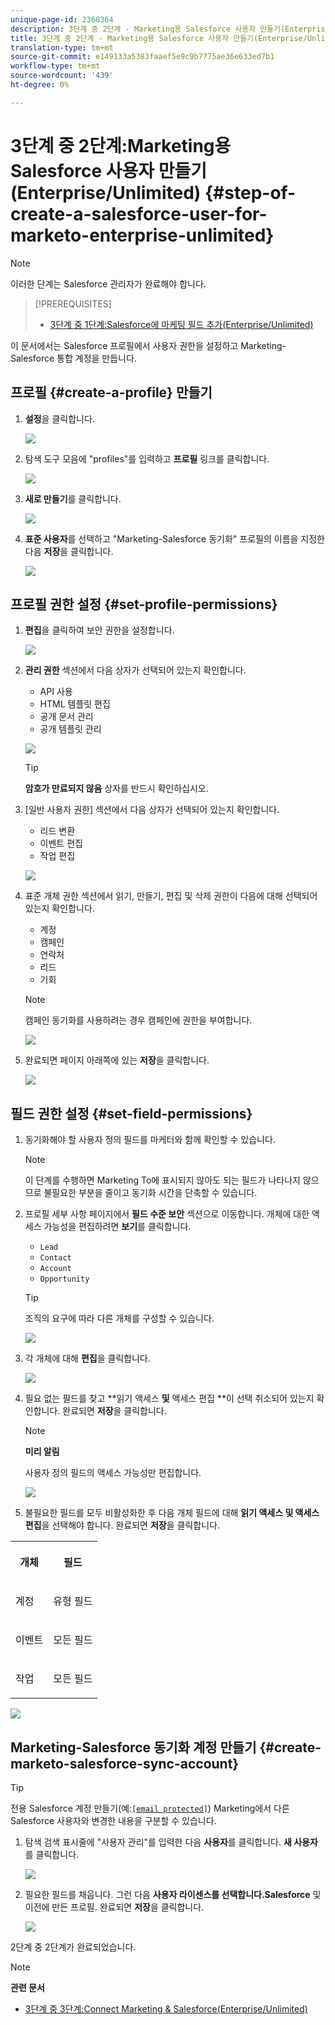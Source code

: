 ```yaml
---
unique-page-id: 2360364
description: 3단계 중 2단계 - Marketing용 Salesforce 사용자 만들기(Enterprise/Unlimited) - Marketing Docs - 제품 설명서
title: 3단계 중 2단계 - Marketing용 Salesforce 사용자 만들기(Enterprise/Unlimited)
translation-type: tm+mt
source-git-commit: e149133a5383faaef5e9c9b7775ae36e633ed7b1
workflow-type: tm+mt
source-wordcount: '439'
ht-degree: 0%

---
```



# 3단계 중 2단계:Marketing용 Salesforce 사용자 만들기(Enterprise/Unlimited) {#step-of-create-a-salesforce-user-for-marketo-enterprise-unlimited}

>[!NOTE]
>
>이러한 단계는 Salesforce 관리자가 완료해야 합니다.

>[!PREREQUISITES]
>
>* [3단계 중 1단계:Salesforce에 마케팅 필드 추가(Enterprise/Unlimited)](step-1-of-3-add-marketo-fields-to-salesforce-enterprise-unlimited.md)

>



이 문서에서는 Salesforce 프로필에서 사용자 권한을 설정하고 Marketing-Salesforce 통합 계정을 만듭니다.

## 프로필 {#create-a-profile} 만들기

1. **설정**&#x200B;을 클릭합니다.

   ![](assets/image2015-6-11-16-3a15-3a27.png)

1. 탐색 도구 모음에 &quot;profiles&quot;를 입력하고 **프로필** 링크를 클릭합니다.

   ![](assets/sfdc-profiles-hands.png)

1. **새로 만들기**&#x200B;를 클릭합니다.

   ![](assets/image2014-12-9-9-3a19-3a15.png)

1. **표준 사용자**&#x200B;를 선택하고 &quot;Marketing-Salesforce 동기화&quot; 프로필의 이름을 지정한 다음 **저장**&#x200B;을 클릭합니다.

   ![](assets/image2014-12-9-9-3a19-3a22.png)

## 프로필 권한 설정 {#set-profile-permissions}

1. **편집**&#x200B;을 클릭하여 보안 권한을 설정합니다.

   ![](assets/image2014-12-9-9-3a19-3a30.png)

1. **관리 권한** 섹션에서 다음 상자가 선택되어 있는지 확인합니다.

   * API 사용
   * HTML 템플릿 편집
   * 공개 문서 관리
   * 공개 템플릿 관리

   ![](assets/image2014-12-9-9-3a19-3a38.png)

   >[!TIP]
   >
   >**암호가 만료되지 않음** 상자를 반드시 확인하십시오.

1. [일반 사용자 권한] 섹션에서 다음 상자가 선택되어 있는지 확인합니다.

   * 리드 변환
   * 이벤트 편집
   * 작업 편집

   ![](assets/image2014-12-9-9-3a19-3a47.png)

1. 표준 개체 권한 섹션에서 읽기, 만들기, 편집 및 삭제 권한이 다음에 대해 선택되어 있는지 확인합니다.

   * 계정
   * 캠페인
   * 연락처
   * 리드
   * 기회

   >[!NOTE]
   >
   >캠페인 동기화를 사용하려는 경우 캠페인에 권한을 부여합니다.

   ![](assets/image2014-12-9-9-3a19-3a57.png)

1. 완료되면 페이지 아래쪽에 있는 **저장**&#x200B;을 클릭합니다.

   ![](assets/image2014-12-9-9-3a20-3a5.png)

## 필드 권한 설정 {#set-field-permissions}

1. 동기화해야 할 사용자 정의 필드를 마케터와 함께 확인할 수 있습니다.

   >[!NOTE]
   >
   >이 단계를 수행하면 Marketing To에 표시되지 않아도 되는 필드가 나타나지 않으므로 불필요한 부분을 줄이고 동기화 시간을 단축할 수 있습니다.

1. 프로필 세부 사항 페이지에서 **필드 수준 보안** 섹션으로 이동합니다. 개체에 대한 액세스 가능성을 편집하려면 **보기**&#x200B;를 클릭합니다.

   * `Lead`
   * `Contact`
   * `Account`
   * `Opportunity`

   >[!TIP]
   >
   >조직의 요구에 따라 다른 개체를 구성할 수 있습니다.

   ![](assets/image2014-12-9-9-3a20-3a14.png)

1. 각 개체에 대해 **편집**&#x200B;을 클릭합니다.

   ![](assets/sfdc-sync-field-edit1.png)

1. 필요 없는 필드를 찾고 **읽기 액세스 **및** 액세스 편집 **이 선택 취소되어 있는지 확인합니다. 완료되면 **저장**&#x200B;을 클릭합니다.

   >[!NOTE]
   >
   >**미리 알림**
   >
   >
   >사용자 정의 필드의 액세스 가능성만 편집합니다.

   ![](assets/sfdc-sync-field-edit2.png)

1. 불필요한 필드를 모두 비활성화한 후 다음 개체 필드에 대해 **읽기 액세스 및 액세스 편집**을 선택해야 합니다. 완료되면 **저장**&#x200B;을 클릭합니다.

<table> 
 <tbody> 
  <tr> 
   <th colspan="1" rowspan="1"><p>개체</p></th> 
   <th colspan="1" rowspan="1"><p>필드</p></th> 
  </tr> 
  <tr> 
   <td colspan="1" rowspan="1"><p>계정</p></td> 
   <td colspan="1" rowspan="1"><p>유형 필드</p></td> 
  </tr> 
  <tr> 
   <td colspan="1" rowspan="1"><p>이벤트</p></td> 
   <td colspan="1" rowspan="1"><p>모든 필드</p></td> 
  </tr> 
  <tr> 
   <td colspan="1" rowspan="1"><p>작업</p></td> 
   <td colspan="1" rowspan="1"><p>모든 필드</p></td> 
  </tr> 
 </tbody> 
</table>

![](assets/sfdc-check-the-boxes.png)

## Marketing-Salesforce 동기화 계정 만들기 {#create-marketo-salesforce-sync-account}

>[!TIP]
>
>전용 Salesforce 계정 만들기(예:[`[email protected]`](http://docs.marketo.com/cdn-cgi/l/email-protection#89e4e8fbe2ecfde6c9f0e6fcfbeae6e4f9e8e7f0a7eae6e4)) Marketing에서 다른 Salesforce 사용자와 변경한 내용을 구분할 수 있습니다.

1. 탐색 검색 표시줄에 &quot;사용자 관리&quot;를 입력한 다음 **사용자**&#x200B;를 클릭합니다. **새 사용자**&#x200B;를 클릭합니다.

   ![](assets/sfdc-new-users.png)

1. 필요한 필드를 채웁니다. 그런 다음 **사용자 라이센스를 선택합니다.Salesforce** 및 이전에 만든 프로필. 완료되면 **저장**&#x200B;을 클릭합니다.

   ![](assets/image2014-12-9-9-3a20-3a56.png)

2단계 중 2단계가 완료되었습니다.

>[!NOTE]
>
>**관련 문서**
>
>* [3단계 중 3단계:Connect Marketing &amp; Salesforce(Enterprise/Unlimited)](step-3-of-3-connect-marketo-and-salesforce-enterprise-unlimited.md)

>



